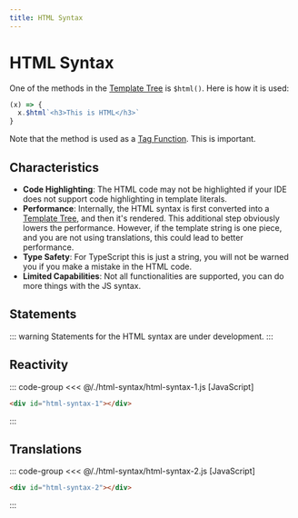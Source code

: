 ```yaml
---
title: HTML Syntax
---
```


<script setup>
  import { onMounted } from 'vue'
  
  onMounted(async () => {
    await import('./html-syntax-1.js')
    await import('./html-syntax-2.js')
  })
</script>

# HTML Syntax

One of the methods in the [Template Tree](../templates/template-tree) is
`$html()`. Here is how it is used: 

```js
(x) => {
  x.$html`<h3>This is HTML</h3>`
}
```

Note that the method is used as a [Tag Function](https://developer.mozilla.org/en-US/docs/Web/JavaScript/Reference/Template_literals#tagged_templates).
This is important.

## Characteristics

- **Code Highlighting**: The HTML code may not be highlighted if your IDE does 
  not support code highlighting in template literals.
- **Performance**: Internally, the HTML syntax is first converted into a
  [Template Tree](../templates/template-tree),
  and then it's rendered. This additional step obviously lowers the performance.
  However, if the template string is one piece, and you are not using
  translations, this could lead to better performance.
- **Type Safety**: For TypeScript this is just a string, you will not be warned
  you if you make a mistake in the HTML code.
- **Limited Capabilities**: Not all functionalities are supported, you can do
  more things with the JS syntax.

## Statements

::: warning
Statements for the HTML syntax are under development.
:::

## Reactivity

::: code-group
<<< @/./html-syntax/html-syntax-1.js [JavaScript]
```html [HTML]
<div id="html-syntax-1"></div>
```
:::

<Badge type="warning" text="example" />
<div class="example">
  <div id="html-syntax-1"></div>
</div>

## Translations

::: code-group
<<< @/./html-syntax/html-syntax-2.js [JavaScript]
```html [HTML]
<div id="html-syntax-2"></div>
```
:::

<Badge type="warning" text="example" />
<div class="example">
  <div id="html-syntax-2"></div>
</div>

